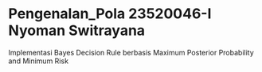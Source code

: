 # Pengenalan_Pola 23520046-I Nyoman Switrayana
Implementasi Bayes Decision Rule berbasis Maximum Posterior Probability and Minimum Risk
